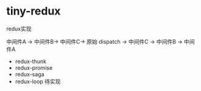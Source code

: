 # tiny-redux
redux实现

中间件A -> 中间件B-> 中间件C-> 原始 dispatch -> 中间件C -> 中间件B -> 中间件A

- redux-thunk
- redux-promise
- redux-saga
- redux-loop
 待实现
